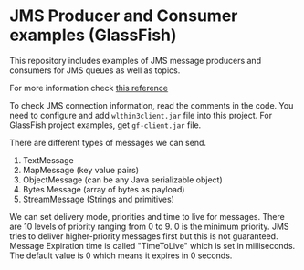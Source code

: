 # JMS Producer and Consumer examples (GlassFish)

This repository includes examples of JMS message producers and consumers for JMS queues as well as topics.

For more information check [this reference](https://docs.oracle.com/middleware/1212/wls/JMSPG/implement.htm#JMSPG187)

To check JMS connection information, read the comments in the code. You need to configure and add `wlthin3client.jar` file into this project.
For GlassFish project examples, get `gf-client.jar` file.

There are different types of messages we can send.
1. TextMessage
2. MapMessage (key value pairs)
3. ObjectMessage (can be any Java serializable object)
4. Bytes Message (array of bytes as payload)
5. StreamMessage (Strings and primitives)

We can set delivery mode, priorities and time to live for messages.
There are 10 levels of priority ranging from 0 to 9. 0 is the minimum priority. JMS tries to deliver higher-priority messages first but this is not guaranteed.
Message Expiration time is called "TimeToLive" which is set in milliseconds. The default value is 0 which means it expires in 0 seconds.
